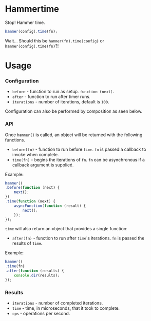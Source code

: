 # Hammertime

Stop! Hammer time.

```javascript
hammer(config).time(fn);
```

Wait... Should this be `hammer(fn).time(config)` or `hammer(config).time(fn)`?!

# Usage

### Configuration

- `before` - function to run as setup. `function (next)`.
- `after` - function to run after timer runs.
- `iterations` - number of iterations, default is `100`.

Configuration can also be performed by composition as seen below.

### API

Once `hammer()` is called, an object will be returned with the following functions.

- `before(fn)` - function to run before `time`. `fn` is passed a callback to invoke when complete.
- `time(fn)` - begins the iterations of `fn`. `fn` can be asynchronous if a callback argument is supplied.

Example:

```javascript
hammer()
.before(function (next) {
    next();
})
.time(function (next) {
    asyncFunction(function (result) {
        next();
    });
});
```

`time` will also return an object that provides a single function:

- `after(fn)` - function to run after `time`'s iterations. `fn` is passed the results of `time`.

Example:

```javascript
hammer()
.time(fn)
.after(function (results) {
    console.dir(results);
});
```

### Results

- `iterations` - number of completed iterations.
- `time` - time, in microseconds, that it took to complete.
- `ops` - operations per second.